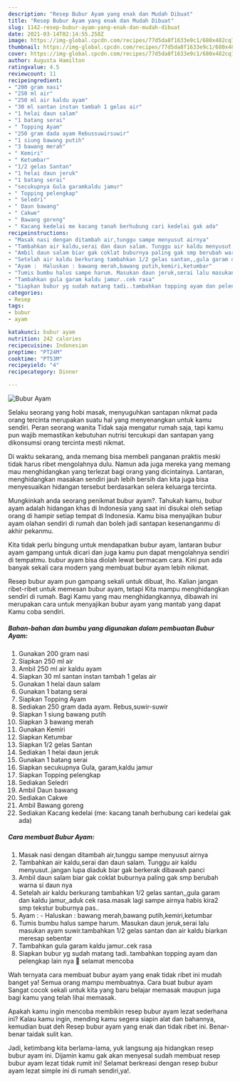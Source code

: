 ```yaml
---
description: "Resep Bubur Ayam yang enak dan Mudah Dibuat"
title: "Resep Bubur Ayam yang enak dan Mudah Dibuat"
slug: 1142-resep-bubur-ayam-yang-enak-dan-mudah-dibuat
date: 2021-03-14T02:14:55.258Z
image: https://img-global.cpcdn.com/recipes/77d5da8f1633e9c1/680x482cq70/bubur-ayam-foto-resep-utama.jpg
thumbnail: https://img-global.cpcdn.com/recipes/77d5da8f1633e9c1/680x482cq70/bubur-ayam-foto-resep-utama.jpg
cover: https://img-global.cpcdn.com/recipes/77d5da8f1633e9c1/680x482cq70/bubur-ayam-foto-resep-utama.jpg
author: Augusta Hamilton
ratingvalue: 4.5
reviewcount: 11
recipeingredient:
- "200 gram nasi"
- "250 ml air"
- "250 ml air kaldu ayam"
- "30 ml santan instan tambah 1 gelas air"
- "1 helai daun salam"
- "1 batang serai"
- " Topping Ayam"
- "250 gram dada ayam Rebussuwirsuwir"
- "1 siung bawang putih"
- "3 bawang merah"
- " Kemiri"
- " Ketumbar"
- "1/2 gelas Santan"
- "1 helai daun jeruk"
- "1 batang serai"
- "secukupnya Gula garamkaldu jamur"
- " Topping pelengkap"
- " Seledri"
- " Daun bawang"
- " Cakwe"
- " Bawang goreng"
- " Kacang kedelai me kacang tanah berhubung cari kedelai gak ada"
recipeinstructions:
- "Masak nasi dengan ditambah air,tunggu sampe menyusut airnya"
- "Tambahkan air kaldu,serai dan daun salam. Tunggu air kaldu menyusut..jangan lupa diaduk biar gak berkerak dibawah panci"
- "Ambil daun salam biar gak coklat buburnya paling gak smp berubah warna si daun nya"
- "Setelah air kaldu berkurang tambahkan 1/2 gelas santan,,gula garam dan kaldu jamur,,aduk cek rasa.masak lagi sampe airnya habis kira2 smp tekstur buburnya pas.."
- "Ayam :  Haluskan : bawang merah,bawang putih,kemiri,ketumbar"
- "Tumis bumbu halus sampe harum. Masukan daun jeruk,serai lalu masukan ayam suwir.tambahkan 1/2 gelas santan dan air kaldu biarkan meresap sebentar"
- "Tambahkan gula garam kaldu jamur..cek rasa"
- "Siapkan bubur yg sudah matang tadi..tambahkan topping ayam dan pelengkap lain nya 🙂 selamat mencoba"
categories:
- Resep
tags:
- bubur
- ayam

katakunci: bubur ayam 
nutrition: 242 calories
recipecuisine: Indonesian
preptime: "PT24M"
cooktime: "PT53M"
recipeyield: "4"
recipecategory: Dinner

---
```



![Bubur Ayam](https://img-global.cpcdn.com/recipes/77d5da8f1633e9c1/680x482cq70/bubur-ayam-foto-resep-utama.jpg)

Selaku seorang yang hobi masak, menyuguhkan santapan nikmat pada orang tercinta merupakan suatu hal yang menyenangkan untuk kamu sendiri. Peran seorang  wanita Tidak saja mengatur rumah saja, tapi kamu pun wajib memastikan kebutuhan nutrisi tercukupi dan santapan yang dikonsumsi orang tercinta mesti nikmat.

Di waktu  sekarang, anda memang bisa membeli panganan praktis meski tidak harus ribet mengolahnya dulu. Namun ada juga mereka yang memang mau menghidangkan yang terlezat bagi orang yang dicintainya. Lantaran, menghidangkan masakan sendiri jauh lebih bersih dan kita juga bisa menyesuaikan hidangan tersebut berdasarkan selera keluarga tercinta. 



Mungkinkah anda seorang penikmat bubur ayam?. Tahukah kamu, bubur ayam adalah hidangan khas di Indonesia yang saat ini disukai oleh setiap orang di hampir setiap tempat di Indonesia. Kamu bisa menyajikan bubur ayam olahan sendiri di rumah dan boleh jadi santapan kesenanganmu di akhir pekanmu.

Kita tidak perlu bingung untuk mendapatkan bubur ayam, lantaran bubur ayam gampang untuk dicari dan juga kamu pun dapat mengolahnya sendiri di tempatmu. bubur ayam bisa diolah lewat bermacam cara. Kini pun ada banyak sekali cara modern yang membuat bubur ayam lebih nikmat.

Resep bubur ayam pun gampang sekali untuk dibuat, lho. Kalian jangan ribet-ribet untuk memesan bubur ayam, tetapi Kita mampu menghidangkan sendiri di rumah. Bagi Kamu yang mau menghidangkannya, dibawah ini merupakan cara untuk menyajikan bubur ayam yang mantab yang dapat Kamu coba sendiri.

<!--inarticleads1-->

##### Bahan-bahan dan bumbu yang digunakan dalam pembuatan Bubur Ayam:

1. Gunakan 200 gram nasi
1. Siapkan 250 ml air
1. Ambil 250 ml air kaldu ayam
1. Siapkan 30 ml santan instan tambah 1 gelas air
1. Gunakan 1 helai daun salam
1. Gunakan 1 batang serai
1. Siapkan  Topping Ayam
1. Sediakan 250 gram dada ayam. Rebus,suwir-suwir
1. Siapkan 1 siung bawang putih
1. Siapkan 3 bawang merah
1. Gunakan  Kemiri
1. Siapkan  Ketumbar
1. Siapkan 1/2 gelas Santan
1. Sediakan 1 helai daun jeruk
1. Gunakan 1 batang serai
1. Siapkan secukupnya Gula, garam,kaldu jamur
1. Siapkan  Topping pelengkap
1. Sediakan  Seledri
1. Ambil  Daun bawang
1. Sediakan  Cakwe
1. Ambil  Bawang goreng
1. Sediakan  Kacang kedelai (me: kacang tanah berhubung cari kedelai gak ada)




<!--inarticleads2-->

##### Cara membuat Bubur Ayam:

1. Masak nasi dengan ditambah air,tunggu sampe menyusut airnya
1. Tambahkan air kaldu,serai dan daun salam. Tunggu air kaldu menyusut..jangan lupa diaduk biar gak berkerak dibawah panci
1. Ambil daun salam biar gak coklat buburnya paling gak smp berubah warna si daun nya
1. Setelah air kaldu berkurang tambahkan 1/2 gelas santan,,gula garam dan kaldu jamur,,aduk cek rasa.masak lagi sampe airnya habis kira2 smp tekstur buburnya pas..
1. Ayam :  - Haluskan : bawang merah,bawang putih,kemiri,ketumbar
1. Tumis bumbu halus sampe harum. Masukan daun jeruk,serai lalu masukan ayam suwir.tambahkan 1/2 gelas santan dan air kaldu biarkan meresap sebentar
1. Tambahkan gula garam kaldu jamur..cek rasa
1. Siapkan bubur yg sudah matang tadi..tambahkan topping ayam dan pelengkap lain nya 🙂 selamat mencoba




Wah ternyata cara membuat bubur ayam yang enak tidak ribet ini mudah banget ya! Semua orang mampu membuatnya. Cara buat bubur ayam Sangat cocok sekali untuk kita yang baru belajar memasak maupun juga bagi kamu yang telah lihai memasak.

Apakah kamu ingin mencoba membikin resep bubur ayam lezat sederhana ini? Kalau kamu ingin, mending kamu segera siapin alat dan bahannya, kemudian buat deh Resep bubur ayam yang enak dan tidak ribet ini. Benar-benar taidak sulit kan. 

Jadi, ketimbang kita berlama-lama, yuk langsung aja hidangkan resep bubur ayam ini. Dijamin kamu gak akan menyesal sudah membuat resep bubur ayam lezat tidak rumit ini! Selamat berkreasi dengan resep bubur ayam lezat simple ini di rumah sendiri,ya!.

